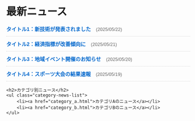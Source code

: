 <!DOCTYPE html>
<html lang="ja">
<head>
    <meta charset="UTF-8">
    <meta name="viewport" content="width=device-width, initial-scale=1.0">
    <title>ニュース一覧テスト</title>
    <style>
        body {
            font-family: Arial, sans-serif;
            margin: 20px;
        }
        .news-list {
            list-style: none;
            padding: 0;
        }
        .news-list li {
            margin-bottom: 10px;
            border-bottom: 1px dotted #ccc;
            padding-bottom: 10px;
        }
        .news-list li a {
            text-decoration: none;
            color: #0066cc;
            font-weight: bold;
        }
        .news-list li span {
            font-size: 0.9em;
            color: #666;
            margin-left: 10px;
        }
    </style>
</head>
<body>
    <h1>最新ニュース</h1>
    <ul class="news-list">
        <li>
            <a href="article1.html">タイトル1：新技術が発表されました</a>
            <span>(2025/05/22)</span>
        </li>
        <li>
            <a href="article2.html">タイトル2：経済指標が改善傾向に</a>
            <span>(2025/05/21)</span>
        </li>
        <li>
            <a href="article3.html">タイトル3：地域イベント開催のお知らせ</a>
            <span>(2025/05/20)</span>
        </li>
        <li>
            <a href="article4.html">タイトル4：スポーツ大会の結果速報</a>
            <span>(2025/05/19)</span>
        </li>
    </ul>

    <h2>カテゴリ別ニュース</h2>
    <ul class="category-news-list">
        <li><a href="category_a.html">カテゴリAのニュース</a></li>
        <li><a href="category_b.html">カテゴリBのニュース</a></li>
    </ul>
</body>
</html>
